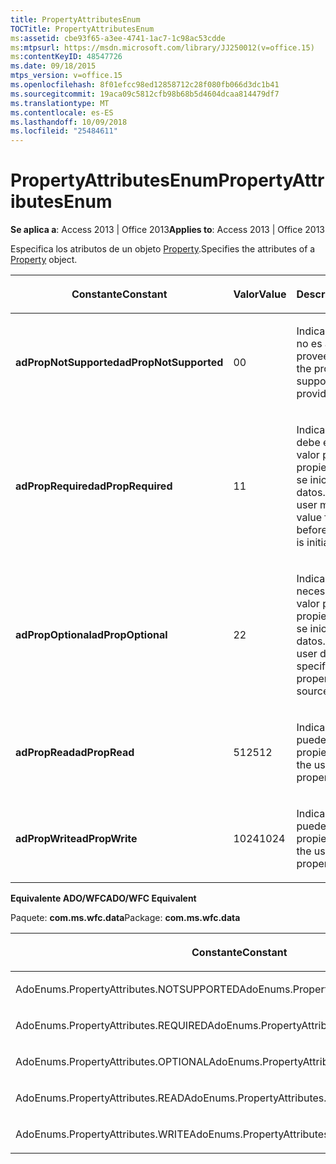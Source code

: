 ```yaml
---
title: PropertyAttributesEnum
TOCTitle: PropertyAttributesEnum
ms:assetid: cbe93f65-a3ee-4741-1ac7-1c98ac53cdde
ms:mtpsurl: https://msdn.microsoft.com/library/JJ250012(v=office.15)
ms:contentKeyID: 48547726
ms.date: 09/18/2015
mtps_version: v=office.15
ms.openlocfilehash: 8f01efcc98ed12858712c28f080fb066d3dc1b41
ms.sourcegitcommit: 19aca09c5812cfb98b68b5d4604dcaa814479df7
ms.translationtype: MT
ms.contentlocale: es-ES
ms.lasthandoff: 10/09/2018
ms.locfileid: "25484611"
---
```

# <a name="propertyattributesenum"></a><span data-ttu-id="57c16-102">PropertyAttributesEnum</span><span class="sxs-lookup"><span data-stu-id="57c16-102">PropertyAttributesEnum</span></span>


<span data-ttu-id="57c16-103">**Se aplica a**: Access 2013 | Office 2013</span><span class="sxs-lookup"><span data-stu-id="57c16-103">**Applies to**: Access 2013 | Office 2013</span></span>

<span data-ttu-id="57c16-104">Especifica los atributos de un objeto [Property](property-object-ado.md).</span><span class="sxs-lookup"><span data-stu-id="57c16-104">Specifies the attributes of a [Property](property-object-ado.md) object.</span></span>

<table>
<colgroup>
<col style="width: 33%" />
<col style="width: 33%" />
<col style="width: 33%" />
</colgroup>
<thead>
<tr class="header">
<th><p><span data-ttu-id="57c16-105">Constante</span><span class="sxs-lookup"><span data-stu-id="57c16-105">Constant</span></span></p></th>
<th><p><span data-ttu-id="57c16-106">Valor</span><span class="sxs-lookup"><span data-stu-id="57c16-106">Value</span></span></p></th>
<th><p><span data-ttu-id="57c16-107">Descripción</span><span class="sxs-lookup"><span data-stu-id="57c16-107">Description</span></span></p></th>
</tr>
</thead>
<tbody>
<tr class="odd">
<td><p><span data-ttu-id="57c16-108"><strong>adPropNotSupported</strong></span><span class="sxs-lookup"><span data-stu-id="57c16-108"><strong>adPropNotSupported</strong></span></span></p></td>
<td><p><span data-ttu-id="57c16-109">0</span><span class="sxs-lookup"><span data-stu-id="57c16-109">0</span></span></p></td>
<td><p><span data-ttu-id="57c16-110">Indica que la propiedad no es admitida por el proveedor.</span><span class="sxs-lookup"><span data-stu-id="57c16-110">Indicates that the property is not supported by the provider.</span></span></p></td>
</tr>
<tr class="even">
<td><p><span data-ttu-id="57c16-111"><strong>adPropRequired</strong></span><span class="sxs-lookup"><span data-stu-id="57c16-111"><strong>adPropRequired</strong></span></span></p></td>
<td><p><span data-ttu-id="57c16-112">1</span><span class="sxs-lookup"><span data-stu-id="57c16-112">1</span></span></p></td>
<td><p><span data-ttu-id="57c16-113">Indica que el usuario debe especificar un valor para esta propiedad antes de que se inicialice el origen de datos.</span><span class="sxs-lookup"><span data-stu-id="57c16-113">Indicates that the user must specify a value for this property before the data source is initialized.</span></span></p></td>
</tr>
<tr class="odd">
<td><p><span data-ttu-id="57c16-114"><strong>adPropOptional</strong></span><span class="sxs-lookup"><span data-stu-id="57c16-114"><strong>adPropOptional</strong></span></span></p></td>
<td><p><span data-ttu-id="57c16-115">2</span><span class="sxs-lookup"><span data-stu-id="57c16-115">2</span></span></p></td>
<td><p><span data-ttu-id="57c16-116">Indica que el usuario no necesita especificar un valor para esta propiedad antes de que se inicialice el origen de datos.</span><span class="sxs-lookup"><span data-stu-id="57c16-116">Indicates that the user does not need to specify a value for this property before the data source is initialized.</span></span></p></td>
</tr>
<tr class="even">
<td><p><span data-ttu-id="57c16-117"><strong>adPropRead</strong></span><span class="sxs-lookup"><span data-stu-id="57c16-117"><strong>adPropRead</strong></span></span></p></td>
<td><p><span data-ttu-id="57c16-118">512</span><span class="sxs-lookup"><span data-stu-id="57c16-118">512</span></span></p></td>
<td><p><span data-ttu-id="57c16-119">Indica que el usuario puede leer la propiedad.</span><span class="sxs-lookup"><span data-stu-id="57c16-119">Indicates that the user can read the property.</span></span></p></td>
</tr>
<tr class="odd">
<td><p><span data-ttu-id="57c16-120"><strong>adPropWrite</strong></span><span class="sxs-lookup"><span data-stu-id="57c16-120"><strong>adPropWrite</strong></span></span></p></td>
<td><p><span data-ttu-id="57c16-121">1024</span><span class="sxs-lookup"><span data-stu-id="57c16-121">1024</span></span></p></td>
<td><p><span data-ttu-id="57c16-122">Indica que el usuario puede establecer la propiedad.</span><span class="sxs-lookup"><span data-stu-id="57c16-122">Indicates that the user can set the property.</span></span></p></td>
</tr>
</tbody>
</table>


<span data-ttu-id="57c16-123">**Equivalente ADO/WFC**</span><span class="sxs-lookup"><span data-stu-id="57c16-123">**ADO/WFC Equivalent**</span></span>

<span data-ttu-id="57c16-124">Paquete: **com.ms.wfc.data**</span><span class="sxs-lookup"><span data-stu-id="57c16-124">Package: **com.ms.wfc.data**</span></span>

<table>
<colgroup>
<col style="width: 100%" />
</colgroup>
<thead>
<tr class="header">
<th><p><span data-ttu-id="57c16-125">Constante</span><span class="sxs-lookup"><span data-stu-id="57c16-125">Constant</span></span></p></th>
</tr>
</thead>
<tbody>
<tr class="odd">
<td><p><span data-ttu-id="57c16-126">AdoEnums.PropertyAttributes.NOTSUPPORTED</span><span class="sxs-lookup"><span data-stu-id="57c16-126">AdoEnums.PropertyAttributes.NOTSUPPORTED</span></span></p></td>
</tr>
<tr class="even">
<td><p><span data-ttu-id="57c16-127">AdoEnums.PropertyAttributes.REQUIRED</span><span class="sxs-lookup"><span data-stu-id="57c16-127">AdoEnums.PropertyAttributes.REQUIRED</span></span></p></td>
</tr>
<tr class="odd">
<td><p><span data-ttu-id="57c16-128">AdoEnums.PropertyAttributes.OPTIONAL</span><span class="sxs-lookup"><span data-stu-id="57c16-128">AdoEnums.PropertyAttributes.OPTIONAL</span></span></p></td>
</tr>
<tr class="even">
<td><p><span data-ttu-id="57c16-129">AdoEnums.PropertyAttributes.READ</span><span class="sxs-lookup"><span data-stu-id="57c16-129">AdoEnums.PropertyAttributes.READ</span></span></p></td>
</tr>
<tr class="odd">
<td><p><span data-ttu-id="57c16-130">AdoEnums.PropertyAttributes.WRITE</span><span class="sxs-lookup"><span data-stu-id="57c16-130">AdoEnums.PropertyAttributes.WRITE</span></span></p></td>
</tr>
</tbody>
</table>


